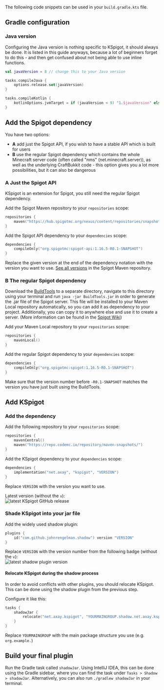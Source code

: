 The following code snippets can be used in your `build.gradle.kts` file.

## Gradle configuration

### Java version

Configuring the Java version is nothing specific to KSpigot, it should always be done. It is listed in this guide anyways, because a lot of beginners forget to do this - and then get confused about not being able to use inline functions.

```kotlin
val javaVersion = 8 // change this to your Java version

tasks.compileJava {
    options.release.set(javaVersion)
}

tasks.compileKotlin {
    kotlinOptions.jvmTarget = if (javaVersion < 9) "1.$javaVersion" else "$javaVersion"
}
```

## Add the Spigot dependency

You have two options:

- **A** add just the Spigot API, if you wish to have a stable API which is built for users
- **B** use the regular Spigot dependency which contains the whole Minecraft server code (often called "nms" (net.minecraft.server)), as well as the underlying CraftBukkit code - this option gives you a lot more possibilities, but it can also be dangerous

### **A** Just the Spigot API

KSpigot is an extension for Spigot, you still need the regular Spigot dependency.

Add the Spigot Maven repository to your `repositories` scope:

```kotlin
repositories {
    maven("https://hub.spigotmc.org/nexus/content/repositories/snapshots")
}
```

Add the Spigot API dependency to your `dependencies` scope:

```kotlin
dependencies {
    compileOnly("org.spigotmc:spigot-api:1.16.5-R0.1-SNAPSHOT")
}
```

Replace the given version at the end of the dependency notation with the version you want to use. [See all versions](https://hub.spigotmc.org/nexus/content/repositories/snapshots/org/spigotmc/spigot-api/) in the Spigot Maven repository.

### **B** The regular Spigot dependency

Download the [BuildTools](https://hub.spigotmc.org/jenkins/job/BuildTools/) to a separate directory, navigate to this directory using your terminal and run `java -jar BuildTools.jar` in order to generate the .jar file of the Spigot server. This file will be installed to your Maven Local repository automatically, so you can add it as dependency to your project. Additionally, you can copy it to anywhere else and use it to create a server. (More information can be found in the [Spigot Wiki](https://www.spigotmc.org/wiki/buildtools/))

Add your Maven Local repository to your `repositories` scope:

```kotlin
repositories {
    mavenLocal()
}
```

Add the regular Spigot dependency to your `dependencies` scope:

```kotlin
dependencies {
    compileOnly("org.spigotmc:spigot:1.16.5-R0.1-SNAPSHOT")
}
```

Make sure that the version number before `-R0.1-SNAPSHOT` matches the version you have just built using the BuildTools.

## Add KSpigot

### Add the dependency

Add the following repository to your `repositories` scope:

```kotlin
repositories {
    mavenCentral()
    maven("https://repo.codemc.io/repository/maven-snapshots/")
}
```

Add the KSpigot dependency to your `dependencies` scope:

```kotlin
dependencies {
    implementation("net.axay", "kspigot", "VERSION")
}
```

Replace `VERSION` with the version you want to use. 

Latest version (without the `v`): <br>
![latest KSpigot GitHub release](https://img.shields.io/github/v/release/bluefireoly/KSpigot?label=latest%20version)

### Shade KSpigot into your jar file

Add the widely used shadow plugin:

```kotlin
plugins {
    id("com.github.johnrengelman.shadow") version "VERSION"
}
```

Replace `VERSION` with the version number from the following badge (without the `v`): <br>
![latest shadow plugin version](https://img.shields.io/github/v/release/johnrengelman/shadow?label=latest%20version)

#### Relocate KSpigot during the shadow process

In order to avoid conflicts with other plugins, you should relocate KSpigot. This can be done using the shadow plugin from the previous step.

Configure it like this:

```kotlin
tasks {
    shadowJar {
        relocate("net.axay.kspigot", "YOURMAINGROUP.shadow.net.axay.kspigot")
    }
}
```

Replace `YOURMAINGROUP` with the main package structure you use (e.g. `org.example.`)

## Build your final plugin

Run the Gradle task called `shadowJar`. Using IntelliJ IDEA, this can be done using the Gradle sidebar, where you can find the task under `Tasks > Shadow > shadowJar`. Alternatively, you can also run `./gradlew shadowJar` in your terminal.
